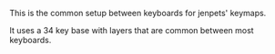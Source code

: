 This is the common setup between keyboards for jenpets' keymaps. 

It uses a 34 key base with layers that are common between most keyboards. 

